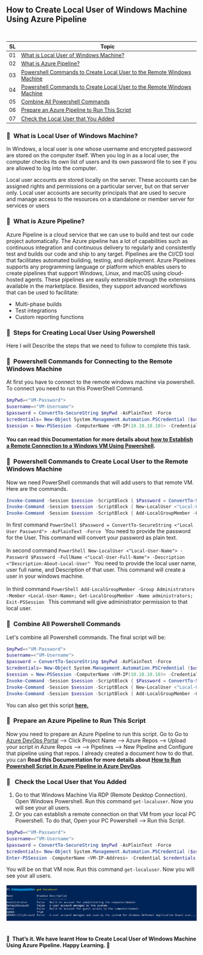 ## <p align=left>How to Create Local User of Windows Machine Using Azure Pipeline <br> <br> </p>
| **SL** | **Topic** |
| --- | --- |
| 01 | [What is Local User of Windows Machine?](#01) |
| 02 | [What is Azure Pipeline?](#02) |
| 03 | [Powershell Commands to Create Local User to the Remote Windows Machine](#03) |
| 04 | [Powershell Commands to Create Local User to the Remote Windows Machine](#04)  |
| 05 | [Combine All Powershell Commands](#05) |
| 06 | [Prepare an Azure Pipeline to Run This Script](#06)|
| 07 | [Check the Local User that You Added](#07)|

### <a name="01">:diamond_shape_with_a_dot_inside: &nbsp;What is Local User of Windows Machine?</a>
In Windows, a local user is one whose username and encrypted password are stored on the computer itself. When you log in as a local user, the computer checks its own list of users and its own password file to see if you are allowed to log into the computer.

Local user accounts are stored locally on the server. These accounts can be assigned rights and permissions on a particular server, but on that server only. Local user accounts are security principals that are used to secure and manage access to the resources on a standalone or member server for services or users

### <a name="02">:diamond_shape_with_a_dot_inside: &nbsp;What is Azure Pipeline?</a>
Azure Pipeline is a cloud service that we can use to build and test our code project automatically. The Azure pipeline has a lot of capabilities such as continuous integration and continuous delivery to regularly and consistently test and builds our code and ship to any target.
Pipelines are the CI/CD tool that facilitates automated building, testing, and deployment. Azure Pipelines supports any programming language or platform which enables users to create pipelines that support Windows, Linux, and macOS using cloud-hosted agents.
These pipelines are easily extensible through the extensions available in the marketplace. Besides, they support advanced workflows that can be used to facilitate:
- Multi-phase builds
- Test integrations
- Custom reporting functions

### <a name="03">:diamond_shape_with_a_dot_inside: &nbsp;Steps for Creating Local User Using Powershell</a>
Here I will Describe the steps that we need to follow to complete this task.

### <a name="03">:diamond_shape_with_a_dot_inside: &nbsp;Powershell Commands for Connecting to the Remote Windows Machine</a>
At first you have to connect to the remote windows machine via powershell. To connect you need to run this PowerShell Command.

```PowerShell
$myPwd=<"VM-Password">
$username=<"VM-Username">
$password = ConvertTo-SecureString $myPwd -AsPlainText -Force 
$credentials= New-Object System.Management.Automation.PSCredential ($username, $password)
$session = New-PSSession -ComputerName <VM-IP(10.10.10.10)> -Credential $credentials
```

#### You can read this Documentation for more details about [how to Establish a Remote Connection to a Windows VM Using Powershell](https://github.com/Shadikul-Islam/Microsoft-Based-Projects/blob/master/Remote-Connection-Windows-VM-Powershell/Documentation.md).

### <a name="04">:diamond_shape_with_a_dot_inside: &nbsp;Powershell Commands to Create Local User to the Remote Windows Machine</a>
Now we need PowerShell commands that will add users to that remote VM. Here are the commands.

```PowerShell
Invoke-Command -Session $session -ScriptBlock { $Password = ConvertTo-SecureString <"Local User Password"> -AsPlainText -Force }
Invoke-Command -Session $session -ScriptBlock { New-LocalUser <"Local-User-Name"> -Password $Password -FullName <"Local-User-Full-Name"> -Description <"Description-About-Local-User" }
Invoke-Command -Session $session -ScriptBlock { Add-LocalGroupMember -Group Administrators -Member <Local-User-Name>; Get-LocalGroupMember -Name administrators; Exit-PSSession }
```

In first command ```PowerShell $Password = ConvertTo-SecureString <"Local User Password"> -AsPlainText -Force ``` You need to provide the password for the User. This command will convert your password as plain text.
<br><br>In second command ```PowerShell New-LocalUser <"Local-User-Name"> -Password $Password -FullName <"Local-User-Full-Name"> -Description <"Description-About-Local-User" ``` You need to provide the local user name, user full name, and Description of that user. This command will create a user in your windows machine.
<br><br>In third command ```PowerShell Add-LocalGroupMember -Group Administrators -Member <Local-User-Name>; Get-LocalGroupMember -Name administrators; Exit-PSSession ``` This command will give administrator permission to that local user.

### <a name="05">:diamond_shape_with_a_dot_inside: &nbsp;Combine All Powershell Commands</a>
Let's combine all Powershell commands. The final script will be:

```PowerShell
$myPwd=<"VM-Password">
$username=<"VM-Username">
$password = ConvertTo-SecureString $myPwd -AsPlainText -Force 
$credentials= New-Object System.Management.Automation.PSCredential ($username, $password)
$session = New-PSSession -ComputerName <VM-IP(10.10.10.10)> -Credential $credentials
Invoke-Command -Session $session -ScriptBlock { $Password = ConvertTo-SecureString <"Local User Password"> -AsPlainText -Force }
Invoke-Command -Session $session -ScriptBlock { New-LocalUser <"Local-User-Name"> -Password $Password -FullName <"Local-User-Full-Name"> -Description <"Description-About-Local-User" }
Invoke-Command -Session $session -ScriptBlock { Add-LocalGroupMember -Group Administrators -Member <Local-User-Name>; Get-LocalGroupMember -Name administrators; Exit-PSSession } 
```
You can also get this script **[here.](https://github.com/Shadikul-Islam/Microsoft-Based-Projects/blob/master/Azure%20DevOps-Create%20Local%20User%20of%20Windows%20Machine%20Using%20Azure%20Pipeline/Script/Create%20Local%20User%20Using%20Powershell%20from%20Azure%20Pipeline.ps1)**

### <a name="06">:diamond_shape_with_a_dot_inside: &nbsp;Prepare an Azure Pipeline to Run This Script</a>
Now you need to prepare an Azure Pipeline to run this script. Go to Go to [Azure DevOps Portal](https://dev.azure.com/) --> Click Project Name --> Azure Repos --> Upload your script in Azure Repos --> --> Pipelines --> New Pipeline and Configure that pipeline using that repos. I already created a document how to do that. you can **Read this Documentation for more details about [How to Run Powershell Script in Azure Pipeline in Azure DevOps](https://github.com/Shadikul-Islam/Microsoft-Based-Projects/blob/master/Azure%20DevOps-How%20to%20Run%20Powershell%20Script%20in%20Azure%20Pipeline/Documentation.md)**.

### <a name="07">:diamond_shape_with_a_dot_inside: &nbsp; Check the Local User that You Added</a>
1. Go to that Windows Machine Via RDP (Remote Desktop Connection). Open Windows Powershell. Run this command ``` get-localuser ```. Now you will see your all users.
2. Or you can establish a remote connection on that VM from your local PC Powershell. To do that, Open your PC Powershell --> Run this Script.

```PowerShell
$myPwd=<"VM-Password">
$username=<"VM-Username">
$password = ConvertTo-SecureString $myPwd -AsPlainText -Force 
$credentials= New-Object System.Management.Automation.PSCredential ($username, $password)
Enter-PSSession -ComputerName <VM-IP-Address> -Credential $credentials
```
You will be on that VM now. Run this command ``` get-localuser ```. Now you will see your all users.<br><br>
<img src= "https://github.com/Shadikul-Islam/Microsoft-Based-Projects/blob/master/Azure%20DevOps-Create%20Local%20User%20of%20Windows%20Machine%20Using%20Azure%20Pipeline/Images/Image-1.png" alt="User Showing"> <br><br>

#### :diamond_shape_with_a_dot_inside: &nbsp;That’s it. We have learnt How to Create Local User of Windows Machine Using Azure Pipeline. Happy Learning.  :diamond_shape_with_a_dot_inside: &nbsp;
